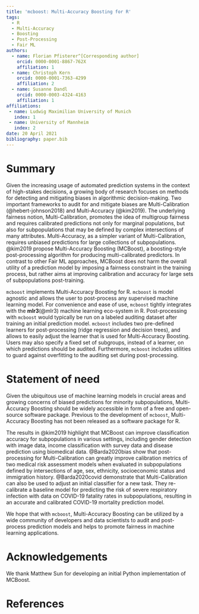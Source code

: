 ```yaml
---
title: 'mcboost: Multi-Accuracy Boosting for R'
tags:
  - R
  - Multi-Accuracy
  - Boosting
  - Post-Processing
  - Fair ML
authors:
  - name: Florian Pfisterer^[Corresponding author]
    orcid: 0000-0001-8867-762X
    affiliation: 1
  - name: Christoph Kern
    orcid: 0000-0001-7363-4299
    affiliation: 2
  - name: Susanne Dandl
    orcid: 0000-0003-4324-4163
    affiliation: 1
affiliations:
 - name: Ludwig Maximilian University of Munich
   index: 1
 - name: University of Mannheim
   index: 2
date: 20 April 2021
bibliography: paper.bib
---
```


# Summary

Given the increasing usage of automated prediction systems in the context of high-stakes decisions, a growing body of research focuses on methods for detecting and mitigating biases in algorithmic decision-making. Two important frameworks to audit for and mitigate biases are Multi-Calibration (@hebert-johnson2018) and Multi-Accuracy (@kim2019).
The underlying fairness notion, Multi-Calibration, promotes the idea of multigroup fairness and requires calibrated predictions not only for marginal populations, but also for subpopulations that may be defined by complex intersections of many attributes. 
Multi-Accuracy, as a simpler variant of Multi-Calibration, requires unbiased predictions for large collections of subpopulations.
@kim2019 propose Multi-Accuracy Boosting (MCBoost), a boosting-style post-processing algorithm for producing multi-calibrated predictors.
In contrast to other Fair ML approaches, MCBoost does not harm the overall utility of a prediction model by imposing a fairness constraint in the training process, but rather aims at improving calibration and accuracy for large sets of subpopulations post-training.

`mcboost` implements Multi-Accuracy Boosting for R.
`mcboost` is model agnostic and allows the user to post-process any supervised machine learning model.
For convenience and ease of use, `mcboost` tightly integrates with the **mlr3**(@mlr3) machine learning eco-system in R.
Post-processing with `mcboost` would typically be run on a labeled auditing dataset after training an initial prediction model.
`mcboost` includes two pre-defined learners for post-processing (ridge regression and decision trees), and allows to easily adjust the learner that is used for Multi-Accuracy Boosting.
Users may also specify a fixed set of subgroups, instead of a learner, on which predictions should be audited. 
Furthermore, `mcboost` includes utilities to guard against overfitting to the auditing set during post-processing.

# Statement of need

Given the ubiquitous use of machine learning models in crucial areas and growing concerns of biased predictions for minority subpopulations, Multi-Accuracy Boosting should be widely accessible in form of a free and open-source software package. 
Previous to the development of `mcboost`, Multi-Accuracy Boosting has not been released as a software package for R.

The results in @kim2019 highlight that MCBoost can improve classification accuracy for subpopulations in various settings, including gender detection with image data, income classification with survey data and disease prediction using biomedical data. 
@Barda2020bias show that post-processing for Multi-Calibration can greatly improve calibration metrics of two medical risk assessment models when evaluated in subpopulations defined by intersections of age, sex, ethnicity, socioeconomic status and immigration history.
@Barda2020covid demonstrate that Multi-Calibration can also be used to adjust an initial classifier for a new task. They re-calibrate a baseline model for predicting the risk of severe respiratory infection with data on COVID-19 fatality rates in subpopulations, resulting in an accurate and calibrated COVID-19 mortality prediction model.

We hope that with `mcboost`, Multi-Accuracy Boosting can be utilized by a wide community of developers and data scientists to audit and post-process prediction models and helps to promote fairness in machine learning applications.

# Acknowledgements

We thank Matthew Sun for developing an initial Python implementation of MCBoost.

# References
